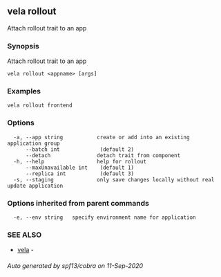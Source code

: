## vela rollout

Attach rollout trait to an app

### Synopsis

Attach rollout trait to an app

```
vela rollout <appname> [args]
```

### Examples

```
vela rollout frontend
```

### Options

```
  -a, --app string           create or add into an existing application group
      --batch int             (default 2)
      --detach               detach trait from component
  -h, --help                 help for rollout
      --maxUnavailable int    (default 1)
      --replica int           (default 3)
  -s, --staging              only save changes locally without real update application
```

### Options inherited from parent commands

```
  -e, --env string   specify environment name for application
```

### SEE ALSO

* [vela](vela.md)	 - 

###### Auto generated by spf13/cobra on 11-Sep-2020
